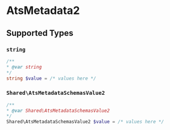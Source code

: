 # AtsMetadata2


## Supported Types

### `string`

```php
/**
* @var string
*/
string $value = /* values here */
```

### `Shared\AtsMetadataSchemasValue2`

```php
/**
* @var Shared\AtsMetadataSchemasValue2
*/
Shared\AtsMetadataSchemasValue2 $value = /* values here */
```

